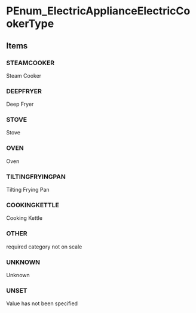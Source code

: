 # PEnum_ElectricApplianceElectricCookerType


<!-- end of short definition -->
## Items

### STEAMCOOKER
Steam Cooker

### DEEPFRYER
Deep Fryer

### STOVE
Stove

### OVEN
Oven

### TILTINGFRYINGPAN
Tilting Frying Pan

### COOKINGKETTLE
Cooking Kettle

### OTHER
required category not on scale

### UNKNOWN
Unknown

### UNSET
Value has not been specified

